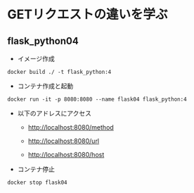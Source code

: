 # GETリクエストの違いを学ぶ

## flask_python04

- イメージ作成

```shell
docker build ./ -t flask_python:4
```

- コンテナ作成と起動

```shell
docker run -it -p 8080:8080 --name flask04 flask_python:4
```

- 以下のアドレスにアクセス
    - <http://localhost:8080/method>

    - <http://localhost:8080/url>

    - <http://localhost:8080/host>

- コンテナ停止

```shell
docker stop flask04
```
